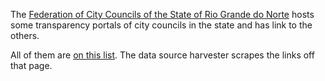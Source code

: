 The
[Federation of City Councils of the State of Rio Grande do Norte](https://fecamrn.com.br/)
hosts some transparency portals of city councils in the state and has
link to the others.

All of them are
[on this list](https://fecamrn.com.br/transparencias-das-camaras-municipais).
The data source harvester scrapes the links off that page.
